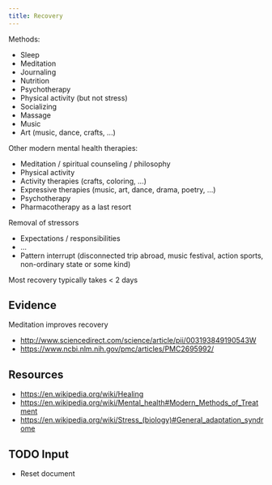 ```yaml
---
title: Recovery
---
```


Methods:
- Sleep
- Meditation
- Journaling
- Nutrition
- Psychotherapy
- Physical activity (but not stress)
- Socializing
- Massage
- Music
- Art (music, dance, crafts, ...)

Other modern mental health therapies:
- Meditation / spiritual counseling / philosophy
- Physical activity
- Activity therapies (crafts, coloring, ...)
- Expressive therapies (music, art, dance, drama, poetry, ...)
- Psychotherapy
- Pharmacotherapy as a last resort

Removal of stressors
- Expectations / responsibilities
- ...
- Pattern interrupt (disconnected trip abroad, music festival, action sports, non-ordinary state or some kind)

Most recovery typically takes < 2 days

## Evidence
Meditation improves recovery
- http://www.sciencedirect.com/science/article/pii/003193849190543W
- https://www.ncbi.nlm.nih.gov/pmc/articles/PMC2695992/

## Resources
- https://en.wikipedia.org/wiki/Healing
- https://en.wikipedia.org/wiki/Mental_health#Modern_Methods_of_Treatment
- https://en.wikipedia.org/wiki/Stress_(biology)#General_adaptation_syndrome

## TODO Input
- Reset document
